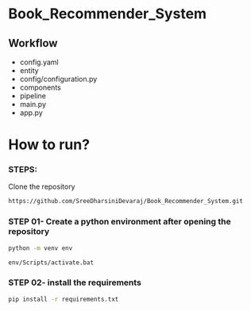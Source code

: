 # Book_Recommender_System

## Workflow

- config.yaml
- entity
- config/configuration.py
- components
- pipeline
- main.py
- app.py


# How to run?
### STEPS:

Clone the repository

```bash
https://github.com/SreeDharsiniDevaraj/Book_Recommender_System.git
```
### STEP 01- Create a python environment after opening the repository

```bash
python -m venv env
```

```bash
env/Scripts/activate.bat
```


### STEP 02- install the requirements
```bash
pip install -r requirements.txt